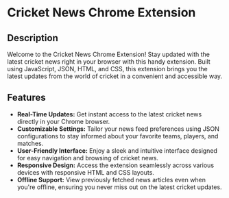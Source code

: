 # Cricket News Chrome Extension

## Description

Welcome to the Cricket News Chrome Extension! Stay updated with the latest cricket news right in your browser with this handy extension. Built using JavaScript, JSON, HTML, and CSS, this extension brings you the latest updates from the world of cricket in a convenient and accessible way.

## Features

- **Real-Time Updates:** Get instant access to the latest cricket news directly in your Chrome browser.
- **Customizable Settings:** Tailor your news feed preferences using JSON configurations to stay informed about your favorite teams, players, and matches.
- **User-Friendly Interface:** Enjoy a sleek and intuitive interface designed for easy navigation and browsing of cricket news.
- **Responsive Design:** Access the extension seamlessly across various devices with responsive HTML and CSS layouts.
- **Offline Support:** View previously fetched news articles even when you're offline, ensuring you never miss out on the latest cricket updates.
